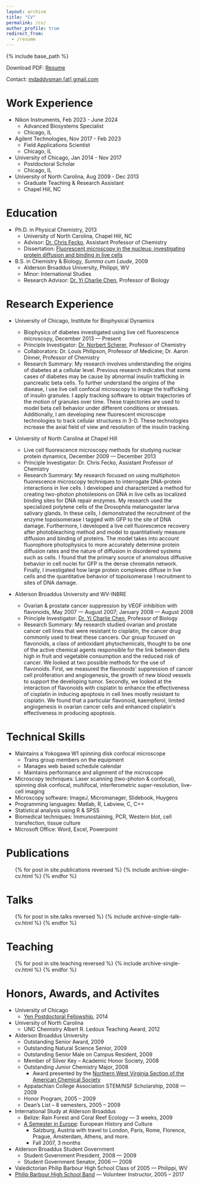 ```yaml
---
layout: archive
title: "CV"
permalink: /cv/
author_profile: true
redirect_from:
  - /resume
---
```


{% include base_path %}

<style>
a.cvlink:hover {text-decoration:underline;}
</style>

Download PDF: <a class="cvlink" href='{{ "/files/WebResume.pdf" | absolute_url }}'>Resume</a>

Contact: <a class="cvlink" href='mailto:mdaddysman@gmail.com'>mdaddysman [at] gmail.com</a>

Work Experience
======
* Nikon Instruments, Feb 2023 - June 2024
  * Advanced Biosystems Specialist
  * Chicago, IL
* Agilent Technologies, Nov 2017 - Feb 2023
  * Field Applications Scientist
  * Chicago, IL
* University of Chicago, Jan 2014 - Nov 2017
  * Postdoctoral Scholar
  * Chicago, IL
* University of North Carolina, Aug 2009 - Dec 2013
  * Graduate Teaching & Research Assistant
  * Chapel Hill, NC 

Education
======
* Ph.D. in Physical Chemistry, 2013
  * University of North Carolina, Chapel Hill, NC
  * Advisor: <a class="cvlink" href='https://science.energy.gov/bes/csgb/about/staff/dr-christopher-fecko/'>Dr. Chris Fecko</a>, Assistant Professor of Chemistry
  * Dissertation: <a class="cvlink" href='https://cdr.lib.unc.edu/record/uuid:347b46a7-5e18-48a6-b177-617bcc2abe06'>Fluorescent microscopy in the nucleus: investigating protein diffusion and binding in live cells</a>
* B.S. in Chemistry & Biology, <i>Summa cum Laude</i>, 2009
  * Alderson Broaddus University, Philippi, WV
  * Minor: International Studies
  * Research Advisor: <a class="cvlink" href='http://ab.edu/staff-member/yi-charlie-chen/'>Dr. Yi Charlie Chen</a>, Professor of Biology

Research Experience
======
* University of Chicago, Institute for Biophysical Dynamics
  * Biophysics of diabetes investigated using live cell fluorescence microscopy, December 2013 &mdash; Present
  * Principle Investigator: <a class="cvlink" href='http://schererlab-sites.uchicago.edu/'>Dr. Norbert Scherer</a>, Professor of Chemistry
  * Collaborators: Dr. Louis Philipson, Professor of Medicine; Dr. Aaron Dinner, Professor of Chemistry
  * Research Summary:  My research involves understanding the origins of diabetes at a cellular level. Previous research indicates that some cases of diabetes may be cause by abnormal insulin trafficking in pancreatic beta cells. To further understand the origins of the disease, I use live cell confocal microscopy to image the trafficking of insulin granules. I apply tracking software to obtain trajectories of the motion of granules over time. These trajectories are used to model beta cell behavior under different conditions or stresses. Additionally, I am developing new fluorescent microscope technologies to track cellular structures in 3-D. These technologies increase the axial field of view and resolution of the insulin tracking.

* University of North Carolina at Chapel Hill
  * Live cell fluorescence microscopy methods for studying nuclear protein dynamics, December 2009 &mdash; December 2013  	
  * Principle Investigator: Dr. Chris Fecko, Assistant Professor of Chemistry
  * Research Summary: My research focused on using multiphoton fluorescence microscopy techniques to interrogate DNA-protein interactions in live cells.  I developed and characterized a method for creating two-photon photolesions on DNA in live cells as localized binding sites for DNA repair enzymes.  My research used the specialized polytene cells of the Drosophila melanogaster larva salivary glands.  In these cells, I demonstrated the recruitment of the enzyme topoisomerase I tagged with GFP to the site of DNA damage.  Furthermore, I developed a live cell fluorescence recovery after photobleaching method and model to quantitatively measure diffusion and binding of proteins.  The model takes into account fluorophore photophysics to more accurately determine protein diffusion rates and the nature of diffusion in disordered systems such as cells.  I found that the primary source of anomalous diffusive behavior in cell nuclei for GFP is the dense chromatin network.  Finally, I investigated how large protein complexes diffuse in live cells and the quantitative behavior of topoisomerase I recruitment to sites of DNA damage.  

* Alderson Broaddus University and WV-INBRE
  * Ovarian & prostate cancer suppression by VEGF inhibition with flavonoids, May 2007 &mdash; August 2007; January 2008 &mdash; August 2008
  * Principle Investigator: <a class="cvlink" href='http://ab.edu/staff-member/yi-charlie-chen/'>Dr. Yi Charlie Chen</a>, Professor of Biology
  * Research Summary:  My research studied ovarian and prostate cancer cell lines that were resistant to cisplatin, the cancer drug commonly used to treat these cancers.  Our group focused on flavonoids, a class of antioxidant phytochemicals, thought to be one of the active chemical agents responsible for the link between diets high in fruit and vegetable consumption and the reduced risk of cancer.  We looked at two possible methods for the use of flavonoids.  First, we measured the flavonoids' suppression of cancer cell proliferation and angiogenesis, the growth of new blood vessels to support the developing tumor.  Secondly, we looked at the interaction of flavonoids with cisplatin to enhance the effectiveness of cisplatin in inducing apoptosis in cell lines mostly resistant to cisplatin. We found that a particular flavonoid, kaempferol, limited angiogenesis in ovarian cancer cells and enhanced cisplatin's effectiveness in producing apoptosis.


Technical Skills
======
* Maintains a Yokogawa W1 spinning disk confocal microscope
  * Trains group members on the equipment
  * Manages web based schedule calendar
  * Maintains performance and alignment of the microscope
* Microscopy techniques: Laser scanning (two-photon & confocal), spinning disk confocal, multifocal, interferometric super-resolution, live-cell imaging
* Microscopy software: ImageJ, Micromanager, Slidebook, Huygens  
* Programming languages: Matlab, R, Labview, C, C++
* Statistical analysis using R & SPSS
* Biomedical techniques: Immunostaining, PCR, Western blot, cell transfection, tissue culture
* Microsoft Office: Word, Excel, Powerpoint  


Publications
======
  <ul>{% for post in site.publications reversed %}
    {% include archive-single-cv.html %}
  {% endfor %}</ul>

Talks
======
  <ul>{% for post in site.talks reversed %}
    {% include archive-single-talk-cv.html %}
  {% endfor %}</ul>

Teaching
======
  <ul>{% for post in site.teaching reversed %}
    {% include archive-single-cv.html %}
  {% endfor %}</ul>

Honors, Awards, and Activites
======
* University of Chicago
  * <a class="cvlink" href='http://ibd.uchicago.edu/education.shtml'>Yen Postdoctoral Fellowship</a>, 2014
* University of North Carolina
  * UNC Chemistry Albert R. Ledoux Teaching Award, 2012
* Alderson Broaddus University
  * Outstanding Senior Award, 2009
  * Outstanding Natural Science Senior, 2009
  * Outstanding Senior Male on Campus Resident, 2009
  * Member of Silver Key – Academic Honor Society, 2008
  * Outstanding Junior Chemistry Major, 2008
    * Award presented by the <a class="cvlink" href='http://nwv.sites.acs.org/'>Northern West Virginia Section of the American Chemical Society</a>
  * Appalachian College Association STEM/NSF Scholarship, 2008 &mdash; 2009
  * Honor Program, 2005 – 2009
  * Dean’s List – 8 semesters, 2005 – 2009
* International Study at Alderson Broaddus
  * Belize: Rain Forest and Coral Reef Ecology &mdash; 3 weeks, 2009
  * <a class="cvlink" href='http://ab.edu/academics/international-studies/'>A Semester in Europe</a>: European History and Culture
    * Salzburg, Austria with travel to London, Paris, Rome, Florence, Prague, Amsterdam, Athens, and more.
    * Fall 2007, 3 months
* Alderson Broaddus Student Government
  * Student Government President, 2008 &mdash; 2009
  * Student Government Senator, 2006 &mdash; 2008
* Valedictorian Philip Barbour High School Class of 2005 &mdash; Philippi, WV
* <a class="cvlink" href='http://www.philipbarbourband.org'>Philip Barbour High School Band</a> &mdash; Volunteer Instructor, 2005 – 2017
